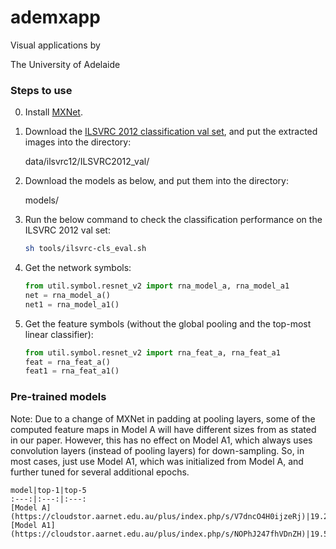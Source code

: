 # ademxapp

Visual applications by

The University of Adelaide


[//]: # (## PafeNet: Path Fully Effectuated Networks)


### Steps to use

0. Install [MXNet](https://github.com/dmlc/mxnet).

0. Download the [ILSVRC 2012 classification val set](http://www.image-net.org/challenges/LSVRC/2012/nnoupb/ILSVRC2012_img_val.tar), and put the extracted images into the directory:

    data/ilsvrc12/ILSVRC2012_val/

0. Download the models as below, and put them into the directory:

    models/

0. Run the below command to check the classification performance on the ILSVRC 2012 val set:

    ```bash
    sh tools/ilsvrc-cls_eval.sh
    ```

0. Get the network symbols:

    ```python
    from util.symbol.resnet_v2 import rna_model_a, rna_model_a1
    net = rna_model_a()
    net1 = rna_model_a1()
    ```

0. Get the feature symbols (without the global pooling and the top-most linear classifier):

    ```python
    from util.symbol.resnet_v2 import rna_feat_a, rna_feat_a1
    feat = rna_feat_a()
    feat1 = rna_feat_a1()
    ```


### Pre-trained models

Note: Due to a change of MXNet in padding at pooling layers, some of the computed feature maps in Model A will have different sizes from as stated in our paper. However, this has no effect on Model A1, which always uses convolution layers (instead of pooling layers) for down-sampling. So, in most cases, just use Model A1, which was initialized from Model A, and further tuned for several additional epochs.

    model|top-1|top-5
    :---:|:---:|:---:
    [Model A](https://cloudstor.aarnet.edu.au/plus/index.php/s/V7dncO4H0ijzeRj)|19.20%|4.73%
    [Model A1](https://cloudstor.aarnet.edu.au/plus/index.php/s/NOPhJ247fhVDnZH)|19.54%|4.75%

<!---
### Citation

If you use this code or these models in your research, please cite:

    @Misc{PafeNet.2016.Wu,
        author = {Zifeng Wu and Chunhua Shen and Anton van den Hegel},
        title = {Wider or Deeper: Revisiting the ResNet Model for Visual Recognition},
        year = {2016}
        howpublished = {arXiv:?.?}
    }
-->

